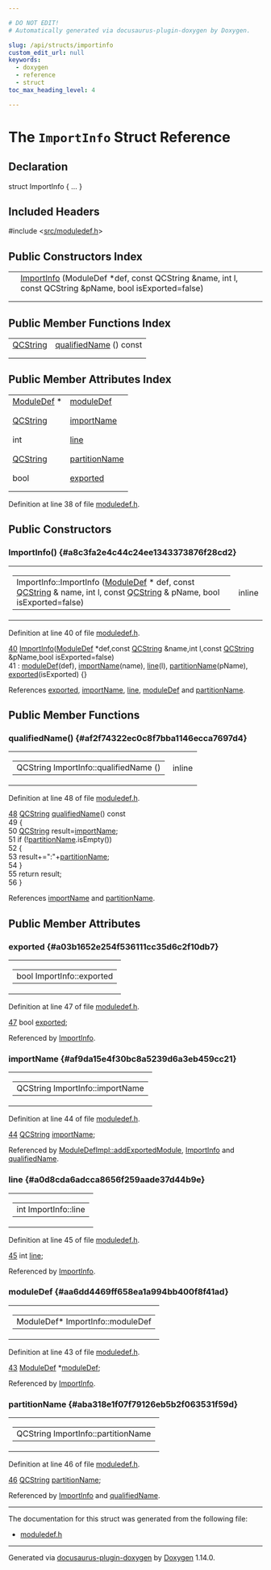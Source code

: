 ```yaml
---

# DO NOT EDIT!
# Automatically generated via docusaurus-plugin-doxygen by Doxygen.

slug: /api/structs/importinfo
custom_edit_url: null
keywords:
  - doxygen
  - reference
  - struct
toc_max_heading_level: 4

---
```


<div class="doxyPage">

# The `ImportInfo` Struct Reference



## Declaration

<div class="doxyDeclaration">
struct ImportInfo { ... }
</div>

## Included Headers

<div class="doxyIncludesList">#include &lt;<a href="/web-doxygen/docs/api/files/src/moduledef-h">src/moduledef.h</a>&gt;
</div>

## Public Constructors Index

<table class="doxyMembersIndex">

<tr class="doxyMemberIndexItem">
<td class="doxyMemberIndexItemType" align="left" valign="top"></td>
<td class="doxyMemberIndexItemName" align="left" valign="top"><a href="#a8c3fa2e4c44c24ee1343373876f28cd2">ImportInfo</a> (ModuleDef *def, const QCString &amp;name, int l, const QCString &amp;pName, bool isExported=false)</td>
</tr>
<tr class="doxyMemberIndexDescription">
<td class="doxyMemberIndexDescriptionLeft"></td>
<td class="doxyMemberIndexDescriptionRight">
</td>
</tr>
<tr class="doxyMemberIndexSeparator">
<td class="doxyMemberIndexSeparator" colspan="2"></td>
</tr>

</table>

## Public Member Functions Index

<table class="doxyMembersIndex">

<tr class="doxyMemberIndexItem">
<td class="doxyMemberIndexItemType" align="left" valign="top"><a href="/web-doxygen/docs/api/classes/qcstring">QCString</a></td>
<td class="doxyMemberIndexItemName" align="left" valign="top"><a href="#af2f74322ec0c8f7bba1146ecca7697d4">qualifiedName</a> () const</td>
</tr>
<tr class="doxyMemberIndexDescription">
<td class="doxyMemberIndexDescriptionLeft"></td>
<td class="doxyMemberIndexDescriptionRight">
</td>
</tr>
<tr class="doxyMemberIndexSeparator">
<td class="doxyMemberIndexSeparator" colspan="2"></td>
</tr>

</table>

## Public Member Attributes Index

<table class="doxyMembersIndex">

<tr class="doxyMemberIndexItem">
<td class="doxyMemberIndexItemType" align="left" valign="top"><a href="/web-doxygen/docs/api/classes/moduledef">ModuleDef</a> *</td>
<td class="doxyMemberIndexItemName" align="left" valign="top"><a href="#aa6dd4469ff658ea1a994bb400f8f41ad">moduleDef</a></td>
</tr>
<tr class="doxyMemberIndexDescription">
<td class="doxyMemberIndexDescriptionLeft"></td>
<td class="doxyMemberIndexDescriptionRight">
</td>
</tr>
<tr class="doxyMemberIndexSeparator">
<td class="doxyMemberIndexSeparator" colspan="2"></td>
</tr>

<tr class="doxyMemberIndexItem">
<td class="doxyMemberIndexItemType" align="left" valign="top"><a href="/web-doxygen/docs/api/classes/qcstring">QCString</a></td>
<td class="doxyMemberIndexItemName" align="left" valign="top"><a href="#af9da15e4f30bc8a5239d6a3eb459cc21">importName</a></td>
</tr>
<tr class="doxyMemberIndexDescription">
<td class="doxyMemberIndexDescriptionLeft"></td>
<td class="doxyMemberIndexDescriptionRight">
</td>
</tr>
<tr class="doxyMemberIndexSeparator">
<td class="doxyMemberIndexSeparator" colspan="2"></td>
</tr>

<tr class="doxyMemberIndexItem">
<td class="doxyMemberIndexItemType" align="left" valign="top">int</td>
<td class="doxyMemberIndexItemName" align="left" valign="top"><a href="#a0d8cda6adcca8656f259aade37d44b9e">line</a></td>
</tr>
<tr class="doxyMemberIndexDescription">
<td class="doxyMemberIndexDescriptionLeft"></td>
<td class="doxyMemberIndexDescriptionRight">
</td>
</tr>
<tr class="doxyMemberIndexSeparator">
<td class="doxyMemberIndexSeparator" colspan="2"></td>
</tr>

<tr class="doxyMemberIndexItem">
<td class="doxyMemberIndexItemType" align="left" valign="top"><a href="/web-doxygen/docs/api/classes/qcstring">QCString</a></td>
<td class="doxyMemberIndexItemName" align="left" valign="top"><a href="#aba318e1f07f79126eb5b2f063531f59d">partitionName</a></td>
</tr>
<tr class="doxyMemberIndexDescription">
<td class="doxyMemberIndexDescriptionLeft"></td>
<td class="doxyMemberIndexDescriptionRight">
</td>
</tr>
<tr class="doxyMemberIndexSeparator">
<td class="doxyMemberIndexSeparator" colspan="2"></td>
</tr>

<tr class="doxyMemberIndexItem">
<td class="doxyMemberIndexItemType" align="left" valign="top">bool</td>
<td class="doxyMemberIndexItemName" align="left" valign="top"><a href="#a03b1652e254f536111cc35d6c2f10db7">exported</a></td>
</tr>
<tr class="doxyMemberIndexDescription">
<td class="doxyMemberIndexDescriptionLeft"></td>
<td class="doxyMemberIndexDescriptionRight">
</td>
</tr>
<tr class="doxyMemberIndexSeparator">
<td class="doxyMemberIndexSeparator" colspan="2"></td>
</tr>

</table>


<p>Definition at line 38 of file <a href="/web-doxygen/docs/api/files/src/moduledef-h">moduledef.h</a>.</p>


<div class="doxySectionDef">

## Public Constructors

### ImportInfo() {#a8c3fa2e4c44c24ee1343373876f28cd2}

<div class="doxyMemberItem">
<div class="doxyMemberProto">
<table class="doxyMemberLabels">
<tr class="doxyMemberLabels">
<td class="doxyMemberLabelsLeft">
<table class="doxyMemberName">
<tr>
<td class="doxyMemberName">ImportInfo::ImportInfo (<a href="/web-doxygen/docs/api/classes/moduledef">ModuleDef</a> * def, const <a href="/web-doxygen/docs/api/classes/qcstring">QCString</a> &amp; name, int l, const <a href="/web-doxygen/docs/api/classes/qcstring">QCString</a> &amp; pName, bool isExported=false)</td>
</tr>
</table>
</td>
<td class="doxyMemberLabelsRight">
<span class="doxyMemberLabels">
<span class="doxyMemberLabel inline">inline</span>
</span>
</td>
</tr>
</table>
</div>
<div class="doxyMemberDoc">



<p>Definition at line 40 of file <a href="/web-doxygen/docs/api/files/src/moduledef-h">moduledef.h</a>.</p>


<div class="doxyProgramListing">

<div class="doxyCodeLine"><span class="doxyLineNumber"><a href="#a8c3fa2e4c44c24ee1343373876f28cd2">40</a></span><span class="doxyLineContent"><span class="doxyHighlight">  <a href="#a8c3fa2e4c44c24ee1343373876f28cd2">ImportInfo</a>(<a href="/web-doxygen/docs/api/classes/moduledef">ModuleDef</a> *def,</span><span class="doxyHighlightKeyword">const</span><span class="doxyHighlight"> <a href="/web-doxygen/docs/api/classes/qcstring">QCString</a> &amp;name,</span><span class="doxyHighlightKeywordType">int</span><span class="doxyHighlight"> l,</span><span class="doxyHighlightKeyword">const</span><span class="doxyHighlight"> <a href="/web-doxygen/docs/api/classes/qcstring">QCString</a> &amp;pName,</span><span class="doxyHighlightKeywordType">bool</span><span class="doxyHighlight"> isExported=</span><span class="doxyHighlightKeyword">false</span><span class="doxyHighlight">)</span></span></div>
<div class="doxyCodeLine"><span class="doxyLineNumber">41</span><span class="doxyLineContent"><span class="doxyHighlight">    : <a href="#aa6dd4469ff658ea1a994bb400f8f41ad">moduleDef</a>(def), <a href="#af9da15e4f30bc8a5239d6a3eb459cc21">importName</a>(name), <a href="#a0d8cda6adcca8656f259aade37d44b9e">line</a>(l), <a href="#aba318e1f07f79126eb5b2f063531f59d">partitionName</a>(pName), <a href="#a03b1652e254f536111cc35d6c2f10db7">exported</a>(isExported) {}</span></span></div>

</div>


<p>References <a href="#a03b1652e254f536111cc35d6c2f10db7">exported</a>, <a href="#af9da15e4f30bc8a5239d6a3eb459cc21">importName</a>, <a href="#a0d8cda6adcca8656f259aade37d44b9e">line</a>, <a href="#aa6dd4469ff658ea1a994bb400f8f41ad">moduleDef</a> and <a href="#aba318e1f07f79126eb5b2f063531f59d">partitionName</a>.</p>

</div>
</div>

</div>

<div class="doxySectionDef">

## Public Member Functions

### qualifiedName() {#af2f74322ec0c8f7bba1146ecca7697d4}

<div class="doxyMemberItem">
<div class="doxyMemberProto">
<table class="doxyMemberLabels">
<tr class="doxyMemberLabels">
<td class="doxyMemberLabelsLeft">
<table class="doxyMemberName">
<tr>
<td class="doxyMemberName">QCString ImportInfo::qualifiedName ()</td>
</tr>
</table>
</td>
<td class="doxyMemberLabelsRight">
<span class="doxyMemberLabels">
<span class="doxyMemberLabel inline">inline</span>
</span>
</td>
</tr>
</table>
</div>
<div class="doxyMemberDoc">



<p>Definition at line 48 of file <a href="/web-doxygen/docs/api/files/src/moduledef-h">moduledef.h</a>.</p>


<div class="doxyProgramListing">

<div class="doxyCodeLine"><span class="doxyLineNumber"><a href="#af2f74322ec0c8f7bba1146ecca7697d4">48</a></span><span class="doxyLineContent"><span class="doxyHighlight">  <a href="/web-doxygen/docs/api/classes/qcstring">QCString</a> <a href="#af2f74322ec0c8f7bba1146ecca7697d4">qualifiedName</a>()</span><span class="doxyHighlightKeyword"> const</span></span></div>
<div class="doxyCodeLine"><span class="doxyLineNumber">49</span><span class="doxyLineContent"><span class="doxyHighlightKeyword">  </span><span class="doxyHighlight">{</span></span></div>
<div class="doxyCodeLine"><span class="doxyLineNumber">50</span><span class="doxyLineContent"><span class="doxyHighlight">    <a href="/web-doxygen/docs/api/classes/qcstring">QCString</a> result=<a href="#af9da15e4f30bc8a5239d6a3eb459cc21">importName</a>;</span></span></div>
<div class="doxyCodeLine"><span class="doxyLineNumber">51</span><span class="doxyLineContent"><span class="doxyHighlight">    </span><span class="doxyHighlightKeywordFlow">if</span><span class="doxyHighlight"> (!<a href="#aba318e1f07f79126eb5b2f063531f59d">partitionName</a>.isEmpty())</span></span></div>
<div class="doxyCodeLine"><span class="doxyLineNumber">52</span><span class="doxyLineContent"><span class="doxyHighlight">    {</span></span></div>
<div class="doxyCodeLine"><span class="doxyLineNumber">53</span><span class="doxyLineContent"><span class="doxyHighlight">      result+=</span><span class="doxyHighlightStringLiteral">":"</span><span class="doxyHighlight">+<a href="#aba318e1f07f79126eb5b2f063531f59d">partitionName</a>;</span></span></div>
<div class="doxyCodeLine"><span class="doxyLineNumber">54</span><span class="doxyLineContent"><span class="doxyHighlight">    }</span></span></div>
<div class="doxyCodeLine"><span class="doxyLineNumber">55</span><span class="doxyLineContent"><span class="doxyHighlight">    </span><span class="doxyHighlightKeywordFlow">return</span><span class="doxyHighlight"> result;</span></span></div>
<div class="doxyCodeLine"><span class="doxyLineNumber">56</span><span class="doxyLineContent"><span class="doxyHighlight">  }</span></span></div>

</div>


<p>References <a href="#af9da15e4f30bc8a5239d6a3eb459cc21">importName</a> and <a href="#aba318e1f07f79126eb5b2f063531f59d">partitionName</a>.</p>

</div>
</div>

</div>

<div class="doxySectionDef">

## Public Member Attributes

### exported {#a03b1652e254f536111cc35d6c2f10db7}

<div class="doxyMemberItem">
<div class="doxyMemberProto">
<table class="doxyMemberLabels">
<tr class="doxyMemberLabels">
<td class="doxyMemberLabelsLeft">
<table class="doxyMemberName">
<tr>
<td class="doxyMemberName">bool ImportInfo::exported</td>
</tr>
</table>
</td>
</tr>
</table>
</div>
<div class="doxyMemberDoc">



<p>Definition at line 47 of file <a href="/web-doxygen/docs/api/files/src/moduledef-h">moduledef.h</a>.</p>


<div class="doxyProgramListing">

<div class="doxyCodeLine"><span class="doxyLineNumber"><a href="#a03b1652e254f536111cc35d6c2f10db7">47</a></span><span class="doxyLineContent"><span class="doxyHighlight">  </span><span class="doxyHighlightKeywordType">bool</span><span class="doxyHighlight">           <a href="#a03b1652e254f536111cc35d6c2f10db7">exported</a>;</span></span></div>

</div>


<p>Referenced by <a href="#a8c3fa2e4c44c24ee1343373876f28cd2">ImportInfo</a>.</p>

</div>
</div>

### importName {#af9da15e4f30bc8a5239d6a3eb459cc21}

<div class="doxyMemberItem">
<div class="doxyMemberProto">
<table class="doxyMemberLabels">
<tr class="doxyMemberLabels">
<td class="doxyMemberLabelsLeft">
<table class="doxyMemberName">
<tr>
<td class="doxyMemberName">QCString ImportInfo::importName</td>
</tr>
</table>
</td>
</tr>
</table>
</div>
<div class="doxyMemberDoc">



<p>Definition at line 44 of file <a href="/web-doxygen/docs/api/files/src/moduledef-h">moduledef.h</a>.</p>


<div class="doxyProgramListing">

<div class="doxyCodeLine"><span class="doxyLineNumber"><a href="#af9da15e4f30bc8a5239d6a3eb459cc21">44</a></span><span class="doxyLineContent"><span class="doxyHighlight">  <a href="/web-doxygen/docs/api/classes/qcstring">QCString</a>       <a href="#af9da15e4f30bc8a5239d6a3eb459cc21">importName</a>;</span></span></div>

</div>


<p>Referenced by <a href="/web-doxygen/docs/api/classes/moduledefimpl/#a8399ce3a312563dda063fa5ebcbfb7d4">ModuleDefImpl::addExportedModule</a>, <a href="#a8c3fa2e4c44c24ee1343373876f28cd2">ImportInfo</a> and <a href="#af2f74322ec0c8f7bba1146ecca7697d4">qualifiedName</a>.</p>

</div>
</div>

### line {#a0d8cda6adcca8656f259aade37d44b9e}

<div class="doxyMemberItem">
<div class="doxyMemberProto">
<table class="doxyMemberLabels">
<tr class="doxyMemberLabels">
<td class="doxyMemberLabelsLeft">
<table class="doxyMemberName">
<tr>
<td class="doxyMemberName">int ImportInfo::line</td>
</tr>
</table>
</td>
</tr>
</table>
</div>
<div class="doxyMemberDoc">



<p>Definition at line 45 of file <a href="/web-doxygen/docs/api/files/src/moduledef-h">moduledef.h</a>.</p>


<div class="doxyProgramListing">

<div class="doxyCodeLine"><span class="doxyLineNumber"><a href="#a0d8cda6adcca8656f259aade37d44b9e">45</a></span><span class="doxyLineContent"><span class="doxyHighlight">  </span><span class="doxyHighlightKeywordType">int</span><span class="doxyHighlight">            <a href="#a0d8cda6adcca8656f259aade37d44b9e">line</a>;</span></span></div>

</div>


<p>Referenced by <a href="#a8c3fa2e4c44c24ee1343373876f28cd2">ImportInfo</a>.</p>

</div>
</div>

### moduleDef {#aa6dd4469ff658ea1a994bb400f8f41ad}

<div class="doxyMemberItem">
<div class="doxyMemberProto">
<table class="doxyMemberLabels">
<tr class="doxyMemberLabels">
<td class="doxyMemberLabelsLeft">
<table class="doxyMemberName">
<tr>
<td class="doxyMemberName">ModuleDef* ImportInfo::moduleDef</td>
</tr>
</table>
</td>
</tr>
</table>
</div>
<div class="doxyMemberDoc">



<p>Definition at line 43 of file <a href="/web-doxygen/docs/api/files/src/moduledef-h">moduledef.h</a>.</p>


<div class="doxyProgramListing">

<div class="doxyCodeLine"><span class="doxyLineNumber"><a href="#aa6dd4469ff658ea1a994bb400f8f41ad">43</a></span><span class="doxyLineContent"><span class="doxyHighlight">  <a href="/web-doxygen/docs/api/classes/moduledef">ModuleDef</a>     *<a href="#aa6dd4469ff658ea1a994bb400f8f41ad">moduleDef</a>;</span></span></div>

</div>


<p>Referenced by <a href="#a8c3fa2e4c44c24ee1343373876f28cd2">ImportInfo</a>.</p>

</div>
</div>

### partitionName {#aba318e1f07f79126eb5b2f063531f59d}

<div class="doxyMemberItem">
<div class="doxyMemberProto">
<table class="doxyMemberLabels">
<tr class="doxyMemberLabels">
<td class="doxyMemberLabelsLeft">
<table class="doxyMemberName">
<tr>
<td class="doxyMemberName">QCString ImportInfo::partitionName</td>
</tr>
</table>
</td>
</tr>
</table>
</div>
<div class="doxyMemberDoc">



<p>Definition at line 46 of file <a href="/web-doxygen/docs/api/files/src/moduledef-h">moduledef.h</a>.</p>


<div class="doxyProgramListing">

<div class="doxyCodeLine"><span class="doxyLineNumber"><a href="#aba318e1f07f79126eb5b2f063531f59d">46</a></span><span class="doxyLineContent"><span class="doxyHighlight">  <a href="/web-doxygen/docs/api/classes/qcstring">QCString</a>       <a href="#aba318e1f07f79126eb5b2f063531f59d">partitionName</a>;</span></span></div>

</div>


<p>Referenced by <a href="#a8c3fa2e4c44c24ee1343373876f28cd2">ImportInfo</a> and <a href="#af2f74322ec0c8f7bba1146ecca7697d4">qualifiedName</a>.</p>

</div>
</div>

</div>

<hr/>

The documentation for this struct was generated from the following file:

<ul>
<li><a href="/web-doxygen/docs/api/files/src/moduledef-h">moduledef.h</a></li>
</ul>

<hr/>

<p class="doxyGeneratedBy">Generated via <a href="https://github.com/xpack/docusaurus-plugin-doxygen">docusaurus-plugin-doxygen</a> by <a href="https://www.doxygen.nl">Doxygen</a> 1.14.0.</p>

</div>
